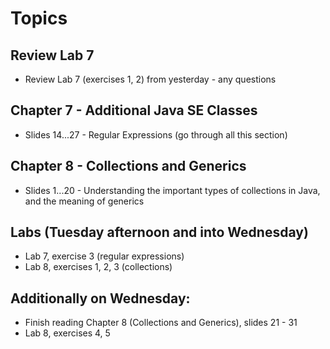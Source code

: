 # Topics

## Review Lab 7
* Review Lab 7 (exercises 1, 2) from yesterday - any questions

## Chapter 7 - Additional Java SE Classes
* Slides 14...27 - Regular Expressions (go through all this section)

## Chapter 8 - Collections and Generics
* Slides 1...20 - Understanding the important types of collections in Java, and the meaning of generics

## Labs (Tuesday afternoon and into Wednesday)
* Lab 7, exercise 3 (regular expressions)
* Lab 8, exercises 1, 2, 3 (collections)

## Additionally on Wednesday:
* Finish reading Chapter 8 (Collections and Generics), slides 21 - 31
* Lab 8, exercises 4, 5
